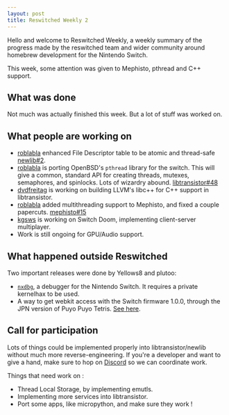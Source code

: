 ```yaml
---
layout: post
title: Reswitched Weekly 2
---
```


Hello and welcome to Reswitched Weekly, a weekly summary of the progress
made by the reswitched team and wider community around homebrew development for
the Nintendo Switch.

This week, some attention was given to Mephisto, pthread and C++ support.

## What was done

Not much was actually finished this week. But a lot of stuff was worked on.

## What people are working on

- [roblabla](https://github.com/roblabla) enhanced File Descriptor table to
  be atomic and thread-safe [newlib#2](https://github.com/reswitched/newlib/pull/2).
- [roblabla](https://github.com/roblabla) is porting OpenBSD's `pthread` library
  for the switch. This will give a common, standard API for creating threads,
  mutexes, semaphores, and spinlocks. Lots of wizardry abound.
  [libtransistor#48](https://github.com/reswitched/libtransistor/pull/48)
- [dvdfreitag](https://github.com/dvdfreitag) is working on building LLVM's libc++
  for C++ support in libtransistor.
- [roblabla](https://github.com/roblabla) added multithreading support to
  Mephisto, and fixed a couple papercuts.
  [mephisto#15](https://github.com/reswitched/Mephisto/pull/15)
- [kgsws](https://github.com/kgsws) is working on Switch Doom, implementing
  client-server multiplayer.
- Work is still ongoing for GPU/Audio support.

## What happened outside Reswitched

Two important releases were done by Yellows8 and plutoo:

- [`nxdbg`](https://github.com/switchbrew/nxdbg), a debugger for the Nintendo
  Switch. It requires a private kernelhax to be used.
- A way to get webkit access with the Switch firmware 1.0.0, through the JPN
  version of Puyo Puyo Tetris. [See here](http://switchbrew.org/index.php?title=Internet_Browser#WebApplet_launch_with_Tetris).

## Call for participation

Lots of things could be implemented properly into libtransistor/newlib without
much more reverse-engineering. If you're a developer and want to give a hand,
make sure to hop on [Discord](https://discordapp.com/invite/DThbZ7z) so we can
coordinate work.

Things that need work on :

- Thread Local Storage, by implementing emutls.
- Implementing more services into libtransistor.
- Port some apps, like micropython, and make sure they work !
